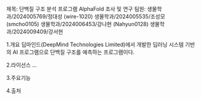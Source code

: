 제목: 단백질 구조 분석 프로그램 AlphaFold 조사 및 연구
팀원: 생물학과/2024005769/정대성 (wire-1020)
     생물학과/2024005535/조성모 (smcho0105)
     생물학과/2024006453/강나현 (Nahyun0128)
     생물학과/2024009409/강서현

1.개요
딥마인드(DeepMind Technologies Limited)에서 개발한 딥러닝 시스템 기반의 AI 프로그램으로 단백질 구조를 예측하는 프로그램이다.

2.라이선스
...

3.주요기능




4.출처
